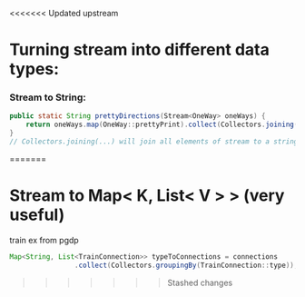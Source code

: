 <<<<<<< Updated upstream
# Turning stream into different data types:

### Stream to String:
```Java
public static String prettyDirections(Stream<OneWay> oneWays) {  
    return oneWays.map(OneWay::prettyPrint).collect(Collectors.joining("\n"));  
}
// Collectors.joining(...) will join all elements of stream to a string seperated by specifyed delimiter
```
=======
# Stream to Map< K, List< V > > (very useful)

train ex from pgdp
```java
Map<String, List<TrainConnection>> typeToConnections = connections
                .collect(Collectors.groupingBy(TrainConnection::type));
```

>>>>>>> Stashed changes
